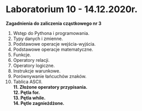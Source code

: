 # Laboratorium 10 - 14.12.2020r.

__Zagadnienia do zaliczenia cząstkowego nr 3__

1. Wstęp do Pythona i programowania.
2. Typy danych i zmienne.
3. Podstawowe operacje wejścia-wyjścia.
4. Podstawowe operacje matematyczne.
5. Funkcje.
6. Operatory relacji.
7. Operatory logiczne.
8. Instrukcje warunkowe.
9. Porównywanie łańcuchów znaków.
10. Tablica ASCII. <br>
__11. Złożone operatory przypisania.__ <br>
__12. Pętla for.__ <br>
__13. Pętla while.__ <br>
__14. Pętle zagnieżdżone.__ <br>
